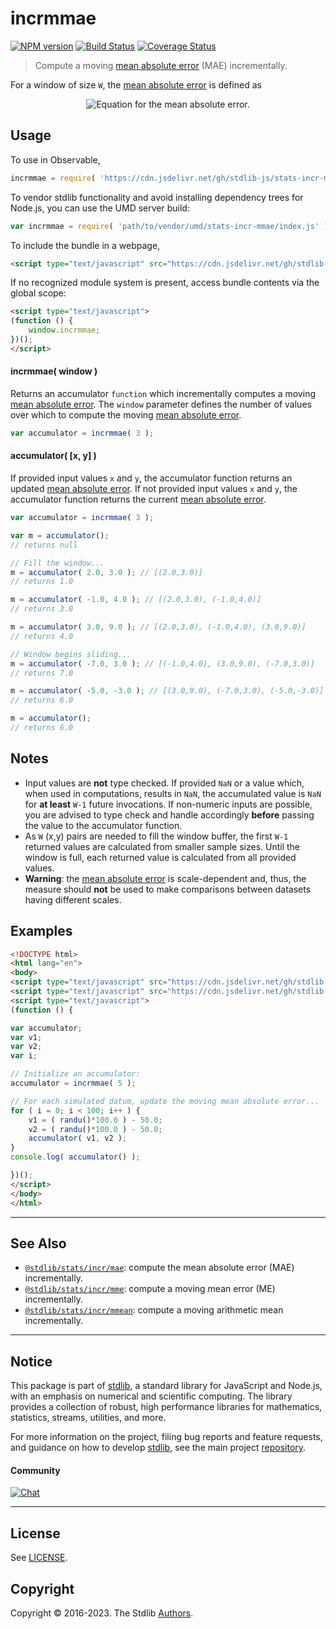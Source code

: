 <!--

@license Apache-2.0

Copyright (c) 2018 The Stdlib Authors.

Licensed under the Apache License, Version 2.0 (the "License");
you may not use this file except in compliance with the License.
You may obtain a copy of the License at

   http://www.apache.org/licenses/LICENSE-2.0

Unless required by applicable law or agreed to in writing, software
distributed under the License is distributed on an "AS IS" BASIS,
WITHOUT WARRANTIES OR CONDITIONS OF ANY KIND, either express or implied.
See the License for the specific language governing permissions and
limitations under the License.

-->

# incrmmae

[![NPM version][npm-image]][npm-url] [![Build Status][test-image]][test-url] [![Coverage Status][coverage-image]][coverage-url] <!-- [![dependencies][dependencies-image]][dependencies-url] -->

> Compute a moving [mean absolute error][mean-absolute-error] (MAE) incrementally.

<section class="intro">

For a window of size `W`, the [mean absolute error][mean-absolute-error] is defined as

<!-- <equation class="equation" label="eq:mean_absolute_error" align="center" raw="\operatorname{MAE} = \frac{1}{W} \sum_{i=0}^{W-1} |y_i - x_i|" alt="Equation for the mean absolute error."> -->

<div class="equation" align="center" data-raw-text="\operatorname{MAE} = \frac{1}{W} \sum_{i=0}^{W-1} |y_i - x_i|" data-equation="eq:mean_absolute_error">
    <img src="https://cdn.jsdelivr.net/gh/stdlib-js/stdlib@2fd94e331f96b2984303ca92fad16757cfc5fdcb/lib/node_modules/@stdlib/stats/incr/mmae/docs/img/equation_mean_absolute_error.svg" alt="Equation for the mean absolute error.">
    <br>
</div>

<!-- </equation> -->

</section>

<!-- /.intro -->



<section class="usage">

## Usage

To use in Observable,

```javascript
incrmmae = require( 'https://cdn.jsdelivr.net/gh/stdlib-js/stats-incr-mmae@umd/browser.js' )
```

To vendor stdlib functionality and avoid installing dependency trees for Node.js, you can use the UMD server build:

```javascript
var incrmmae = require( 'path/to/vendor/umd/stats-incr-mmae/index.js' )
```

To include the bundle in a webpage,

```html
<script type="text/javascript" src="https://cdn.jsdelivr.net/gh/stdlib-js/stats-incr-mmae@umd/browser.js"></script>
```

If no recognized module system is present, access bundle contents via the global scope:

```html
<script type="text/javascript">
(function () {
    window.incrmmae;
})();
</script>
```

#### incrmmae( window )

Returns an accumulator `function` which incrementally computes a moving [mean absolute error][mean-absolute-error]. The `window` parameter defines the number of values over which to compute the moving [mean absolute error][mean-absolute-error].

```javascript
var accumulator = incrmmae( 3 );
```

#### accumulator( \[x, y] )

If provided input values `x` and `y`, the accumulator function returns an updated [mean absolute error][mean-absolute-error]. If not provided input values `x` and `y`, the accumulator function returns the current [mean absolute error][mean-absolute-error].

```javascript
var accumulator = incrmmae( 3 );

var m = accumulator();
// returns null

// Fill the window...
m = accumulator( 2.0, 3.0 ); // [(2.0,3.0)]
// returns 1.0

m = accumulator( -1.0, 4.0 ); // [(2.0,3.0), (-1.0,4.0)]
// returns 3.0

m = accumulator( 3.0, 9.0 ); // [(2.0,3.0), (-1.0,4.0), (3.0,9.0)]
// returns 4.0

// Window begins sliding...
m = accumulator( -7.0, 3.0 ); // [(-1.0,4.0), (3.0,9.0), (-7.0,3.0)]
// returns 7.0

m = accumulator( -5.0, -3.0 ); // [(3.0,9.0), (-7.0,3.0), (-5.0,-3.0)]
// returns 6.0

m = accumulator();
// returns 6.0
```

</section>

<!-- /.usage -->

<section class="notes">

## Notes

-   Input values are **not** type checked. If provided `NaN` or a value which, when used in computations, results in `NaN`, the accumulated value is `NaN` for **at least** `W-1` future invocations. If non-numeric inputs are possible, you are advised to type check and handle accordingly **before** passing the value to the accumulator function.
-   As `W` (x,y) pairs are needed to fill the window buffer, the first `W-1` returned values are calculated from smaller sample sizes. Until the window is full, each returned value is calculated from all provided values.
-   **Warning**: the [mean absolute error][mean-absolute-error] is scale-dependent and, thus, the measure should **not** be used to make comparisons between datasets having different scales.

</section>

<!-- /.notes -->

<section class="examples">

## Examples

<!-- eslint no-undef: "error" -->

```html
<!DOCTYPE html>
<html lang="en">
<body>
<script type="text/javascript" src="https://cdn.jsdelivr.net/gh/stdlib-js/random-base-randu@umd/browser.js"></script>
<script type="text/javascript" src="https://cdn.jsdelivr.net/gh/stdlib-js/stats-incr-mmae@umd/browser.js"></script>
<script type="text/javascript">
(function () {

var accumulator;
var v1;
var v2;
var i;

// Initialize an accumulator:
accumulator = incrmmae( 5 );

// For each simulated datum, update the moving mean absolute error...
for ( i = 0; i < 100; i++ ) {
    v1 = ( randu()*100.0 ) - 50.0;
    v2 = ( randu()*100.0 ) - 50.0;
    accumulator( v1, v2 );
}
console.log( accumulator() );

})();
</script>
</body>
</html>
```

</section>

<!-- /.examples -->

<!-- Section for related `stdlib` packages. Do not manually edit this section, as it is automatically populated. -->

<section class="related">

* * *

## See Also

-   <span class="package-name">[`@stdlib/stats/incr/mae`][@stdlib/stats/incr/mae]</span><span class="delimiter">: </span><span class="description">compute the mean absolute error (MAE) incrementally.</span>
-   <span class="package-name">[`@stdlib/stats/incr/mme`][@stdlib/stats/incr/mme]</span><span class="delimiter">: </span><span class="description">compute a moving mean error (ME) incrementally.</span>
-   <span class="package-name">[`@stdlib/stats/incr/mmean`][@stdlib/stats/incr/mmean]</span><span class="delimiter">: </span><span class="description">compute a moving arithmetic mean incrementally.</span>

</section>

<!-- /.related -->

<!-- Section for all links. Make sure to keep an empty line after the `section` element and another before the `/section` close. -->


<section class="main-repo" >

* * *

## Notice

This package is part of [stdlib][stdlib], a standard library for JavaScript and Node.js, with an emphasis on numerical and scientific computing. The library provides a collection of robust, high performance libraries for mathematics, statistics, streams, utilities, and more.

For more information on the project, filing bug reports and feature requests, and guidance on how to develop [stdlib][stdlib], see the main project [repository][stdlib].

#### Community

[![Chat][chat-image]][chat-url]

---

## License

See [LICENSE][stdlib-license].


## Copyright

Copyright &copy; 2016-2023. The Stdlib [Authors][stdlib-authors].

</section>

<!-- /.stdlib -->

<!-- Section for all links. Make sure to keep an empty line after the `section` element and another before the `/section` close. -->

<section class="links">

[npm-image]: http://img.shields.io/npm/v/@stdlib/stats-incr-mmae.svg
[npm-url]: https://npmjs.org/package/@stdlib/stats-incr-mmae

[test-image]: https://github.com/stdlib-js/stats-incr-mmae/actions/workflows/test.yml/badge.svg?branch=main
[test-url]: https://github.com/stdlib-js/stats-incr-mmae/actions/workflows/test.yml?query=branch:main

[coverage-image]: https://img.shields.io/codecov/c/github/stdlib-js/stats-incr-mmae/main.svg
[coverage-url]: https://codecov.io/github/stdlib-js/stats-incr-mmae?branch=main

<!--

[dependencies-image]: https://img.shields.io/david/stdlib-js/stats-incr-mmae.svg
[dependencies-url]: https://david-dm.org/stdlib-js/stats-incr-mmae/main

-->

[chat-image]: https://img.shields.io/gitter/room/stdlib-js/stdlib.svg
[chat-url]: https://gitter.im/stdlib-js/stdlib/

[stdlib]: https://github.com/stdlib-js/stdlib

[stdlib-authors]: https://github.com/stdlib-js/stdlib/graphs/contributors

[umd]: https://github.com/umdjs/umd
[es-module]: https://developer.mozilla.org/en-US/docs/Web/JavaScript/Guide/Modules

[deno-url]: https://github.com/stdlib-js/stats-incr-mmae/tree/deno
[umd-url]: https://github.com/stdlib-js/stats-incr-mmae/tree/umd
[esm-url]: https://github.com/stdlib-js/stats-incr-mmae/tree/esm
[branches-url]: https://github.com/stdlib-js/stats-incr-mmae/blob/main/branches.md

[stdlib-license]: https://raw.githubusercontent.com/stdlib-js/stats-incr-mmae/main/LICENSE

[mean-absolute-error]: https://en.wikipedia.org/wiki/Mean_absolute_error

<!-- <related-links> -->

[@stdlib/stats/incr/mae]: https://github.com/stdlib-js/stats-incr-mae/tree/umd

[@stdlib/stats/incr/mme]: https://github.com/stdlib-js/stats-incr-mme/tree/umd

[@stdlib/stats/incr/mmean]: https://github.com/stdlib-js/stats-incr-mmean/tree/umd

<!-- </related-links> -->

</section>

<!-- /.links -->
